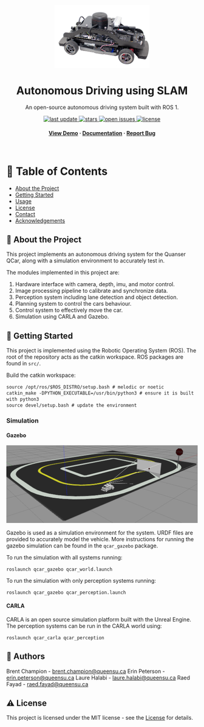 <div align="center">

  <img src="doc/img/qcar.png" alt="logo" width="250" height="auto" />
  <h1>Autonomous Driving using SLAM</h1>
  
  <p>
    An open-source autonomous driving system built with ROS 1. 
  </p>
  
  
<!-- Badges -->
<p>
  <a href="">
    <img src="https://img.shields.io/github/last-commit/bchampp/autonomous-driving" alt="last update" />
  </a>
  <a href="https://github.com/bchampp/autonomous-driving/stargazers">
    <img src="https://img.shields.io/github/stars/bchampp/autonomous-driving" alt="stars" />
  </a>
  <a href="https://github.com/bchampp/autonomous-driving/issues/">
    <img src="https://img.shields.io/github/issues/bchampp/autonomous-driving" alt="open issues" />
  </a>
  <a href="https://github.com/bchampp/autonomous-driving/blob/master/LICENSE">
    <img src="https://img.shields.io/github/license/bchampp/autonomous-driving.svg" alt="license" />
  </a>
</p>
   
<h4>
    <!-- TODO: Insert YouTube Video -->
    <a href="">View Demo</a>
  <span> · </span>
    <a href="https://github.com/bchampp/autonomous-driving/doc/perception.md">Documentation</a>
  <span> · </span>
    <a href="https://github.com/bchampp/autonomous-driving/issues/">Report Bug</a>
  </h4>
</div>

<br />

<!-- Table of Contents -->

# :notebook_with_decorative_cover: Table of Contents

- [About the Project](#star2-about-the-project)
- [Getting Started](#toolbox-getting-started)
- [Usage](#eyes-usage)
- [License](#warning-license)
- [Contact](#handshake-contact)
- [Acknowledgements](#gem-acknowledgements)

<!-- About the Project -->

## :star2: About the Project

This project implements an autonomous driving system for the Quanser QCar, along with a simulation environment to accurately test in.

The modules implemented in this project are:

1. Hardware interface with camera, depth, imu, and motor control.
2. Image processing pipeline to calibrate and synchronize data.
3. Perception system including lane detection and object detection.
4. Planning system to control the cars behaviour.
5. Control system to effectively move the car.
6. Simulation using CARLA and Gazebo.

<!-- Screenshots -->

## :toolbox: Getting Started

This project is implemented using the Robotic Operating System (ROS). The root of the repository acts as the catkin workspace. ROS packages are found in `src/`.

Build the catkin workspace:

```
source /opt/ros/$ROS_DISTRO/setup.bash # melodic or noetic
catkin_make -DPYTHON_EXECUTABLE=/usr/bin/python3 # ensure it is built with python3
source devel/setup.bash # update the environment
```

### Simulation

#### Gazebo

<div align="center"> 
  <img src="doc/img/gazebo.png" alt="screenshot" />
</div>

Gazebo is used as a simulation environment for the system. URDF files are provided to accurately model the vehicle. More instructions for running the gazebo simulation can be found in the `qcar_gazebo` package.

To run the simulation with all systems running:

```
roslaunch qcar_gazebo qcar_world.launch
```

To run the simulation with only perception systems running:

```
roslaunch qcar_gazebo qcar_perception.launch
```

#### CARLA

CARLA is an open source simulation platform built with the Unreal Engine. The perception systems can be run in the CARLA world using:

```
roslaunch qcar_carla qcar_perception
```

<!-- Contact -->

## :handshake: Authors

Brent Champion - brent.champion@queensu.ca
Erin Peterson - erin.peterson@queensu.ca
Laure Halabi - laure.halabi@queensu.ca
Raed Fayad - raed.fayad@queensu.ca

<!-- License -->

## :warning: License

This project is licensed under the MIT license - see the [License](./LICENSE.md) for details.
